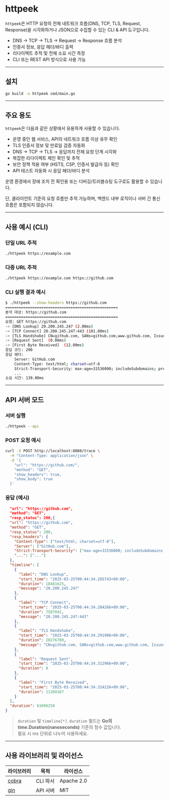 # httpeek

`httpeek`은 HTTP 요청의 전체 네트워크 흐름(DNS, TCP, TLS, Request, Response)을 시각화하거나 JSON으로 수집할 수 있는 CLI & API 도구입니다.

- DNS → TCP → TLS → Request → Response 흐름 분석
- 인증서 정보, 응답 헤더/바디 출력
- 리다이렉트 추적 및 전체 소요 시간 측정
- CLI 또는 REST API 방식으로 사용 가능

---

## 설치

```bash
go build -o httpeek cmd/main.go
```

---

## 주요 용도

`httpeek`은 다음과 같은 상황에서 유용하게 사용할 수 있습니다.

- 운영 중인 웹 서비스, API의 네트워크 흐름 이상 유무 확인
- TLS 인증서 정보 및 만료일 검증 자동화
- DNS → TCP → TLS → 응답까지 전체 요청 단계 시각화
- 복잡한 리다이렉트 체인 확인 및 추적
- 보안 정책 적용 여부 (HSTS, CSP, 인증서 발급자 등) 확인
- API 테스트 자동화 시 응답 헤더/바디 분석

운영 환경에서 장애 조치 전 확인용 또는 디버깅/트러블슈팅 도구로도 활용할 수 있습니다.

단, 클라이언트 기준의 요청 흐름만 추적 가능하며, 백엔드 내부 로직이나 서버 간 통신 흐름은 포함되지 않습니다.


---

## 사용 예시 (CLI)

### 단일 URL 추적
```bash
./httpeek https://example.com
```

### 다중 URL 추적
```bash
./httpeek https://example.com https://github.com
```

### CLI 실행 결과 예시
```bash
$ ./httpeek --show-headers https://github.com
==================================================
분석 대상: https://github.com
==================================================
요청: GET https://github.com
-> [DNS Lookup] 20.200.245.247 (2.00ms)
-> [TCP Connect] 20.200.245.247:443 (101.00ms)
-> [TLS Handshake] CN=github.com, SANs=github.com,www.github.com, Issuer=Sectigo ECC Domain Validation Secure Server CA, Valid=2025-02-05T00:00:00Z~2026-02-05T23:59:59Z, Signature=ECDSA-SHA256, PublicKey=ECDSA (19.00ms)
-> [Request Sent]  (0.00ms)
-> [First Byte Received]  (12.00ms)
응답 코드: 200
응답 헤더:
    Server: GitHub.com
    Content-Type: text/html; charset=utf-8
    Strict-Transport-Security: max-age=31536000; includeSubdomains; preload
    ...
소요 시간: 139.00ms
```

---

## API 서버 모드

### 서버 실행
```bash
./httpeek --api
```

### POST 요청 예시
```bash
curl -X POST http://localhost:8080/trace \
  -H "Content-Type: application/json" \
  -d '{
    "url": "https://github.com/",
    "method": "GET",
    "show_headers": true,
    "show_body": true
  }'
```

### 응답 (예시)

```json
  "url": "https://github.com",
  "method": "GET",
  "resp_status": 200,{
  "url": "https://github.com",
  "method": "GET",
  "resp_status": 200,
  "resp_headers": {
    "Content-Type": ["text/html; charset=utf-8"],
    "Server": ["GitHub.com"],
    "Strict-Transport-Security": ["max-age=31536000; includeSubdomains; preload"],
    "...": ["..."]
  },
  "timeline": [
    {
      "label": "DNS Lookup",
      "start_time": "2025-03-25T00:44:34.265743+09:00",
      "duration": 18481625,
      "message": "20.200.245.247"
    },
    {
      "label": "TCP Connect",
      "start_time": "2025-03-25T00:44:34.284266+09:00",
      "duration": 7587042,
      "message": "20.200.245.247:443"
    },
    {
      "label": "TLS Handshake",
      "start_time": "2025-03-25T00:44:34.291906+09:00",
      "duration": 20276709,
      "message": "CN=github.com, SANs=github.com,www.github.com, Issuer=Sectigo ECC Domain Validation Secure Server CA, Valid=2025-02-05T00:00:00Z~2026-02-05T23:59:59Z, Signature=ECDSA-SHA256, PublicKey=ECDSA"
    },
    {
      "label": "Request Sent",
      "start_time": "2025-03-25T00:44:34.312966+09:00",
      "duration": 0
    },
    {
      "label": "First Byte Received",
      "start_time": "2025-03-25T00:44:34.324226+09:00",
      "duration": 11260167
    }
  ],
  "duration": 61096250
}
```
> `duration` 및 `timeline[*].duration` 필드는 **Go의 time.Duration(nanoseconds)** 기준의 정수 값입니다.  
> 필요 시 ms 단위로 나누어 사용하세요.
---

## 사용 라이브러리 및 라이선스

| 라이브러리              | 목적                     | 라이선스     |
|--------------------------|--------------------------|--------------|
| [cobra](https://github.com/spf13/cobra)          | CLI 파서                | Apache 2.0   |
| [gin](https://github.com/gin-gonic/gin)          | API 서버                | MIT          |
